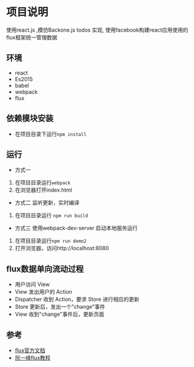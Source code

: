 # 项目说明
使用react.js ,模仿Backone.js todos 实现,
使用facebook构建react应用使用的flux框架统一管理数据

## 环境
- react 
- Es2015
- babel
- webpack
- flux

## 依赖模块安装
- 在项目目录下运行`npm install`

## 运行
- 方式一
1. 在项目目录运行`webpack`
2. 在浏览器打开index.html

- 方式二 监听更新，实时编译
1. 在项目目录运行 `npm run build`

- 方式三
使用webpack-dev-server 启动本地服务运行
1. 在项目目录运行`npm run demo2`
2. 打开浏览器，访问http://localhost:8080

## flux数据单向流动过程
- 用户访问 View
- View 发出用户的 Action
- Dispatcher 收到 Action，要求 Store 进行相应的更新
- Store 更新后，发出一个"change"事件
- View 收到"change"事件后，更新页面

## 参考
- [flux官方文档](http://facebook.github.io/flux/docs/overview.html#content)
- [阮一峰flux教程](http://www.ruanyifeng.com/blog/2016/01/flux.html)